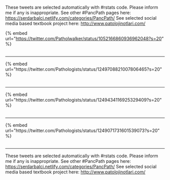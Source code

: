 

These tweets are selected automatically with #rstats code. Please inform me if any is inappropriate.
See other #PancPath pages here: https://serdarbalci.netlify.com/categories/PancPath/ 
See selected social media based textbook project here: http://www.patolojinotlari.com/

{% embed url="https://twitter.com/Patholwalker/status/1052166860936962048?s=20" %}<br>
<br>
<hr>
{% embed url="https://twitter.com/Pathologists/status/1249708821007806465?s=20" %}<br>
<br>
<hr>
{% embed url="https://twitter.com/Pathologists/status/1249434116925329409?s=20" %}<br>
<br>
<hr>
{% embed url="https://twitter.com/Pathologists/status/1249071731601539073?s=20" %}<br>
<br>
<hr>


These tweets are selected automatically with #rstats code. Please inform me if any is inappropriate.
See other #PancPath pages here: https://serdarbalci.netlify.com/categories/PancPath/ 
See selected social media based textbook project here: http://www.patolojinotlari.com/
